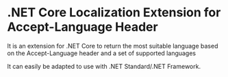 # .NET Core Localization Extension for Accept-Language Header
It is an extension for .NET Core to return the most suitable language based on the Accept-Language header and a set of supported languages

It can easily be adapted to use with .NET Standard/.NET Framework.
